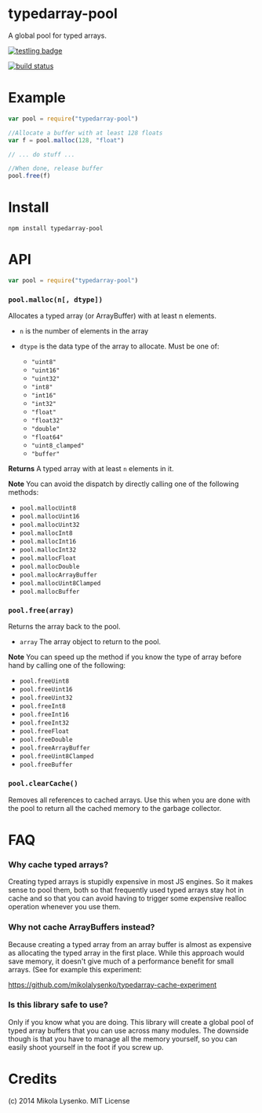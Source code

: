 typedarray-pool
===============
A global pool for typed arrays.

[![testling badge](https://ci.testling.com/mikolalysenko/typedarray-pool.png)](https://ci.testling.com/mikolalysenko/typedarray-pool)

[![build status](https://secure.travis-ci.org/mikolalysenko/typedarray-pool.png)](http://travis-ci.org/mikolalysenko/typedarray-pool)

# Example

```javascript
var pool = require("typedarray-pool")

//Allocate a buffer with at least 128 floats
var f = pool.malloc(128, "float")

// ... do stuff ...

//When done, release buffer
pool.free(f)
```

# Install

    npm install typedarray-pool

# API

```javascript
var pool = require("typedarray-pool")
```

### `pool.malloc(n[, dtype])`
Allocates a typed array (or ArrayBuffer) with at least n elements.

* `n` is the number of elements in the array
* `dtype` is the data type of the array to allocate.  Must be one of:

  + `"uint8"`
  + `"uint16"`
  + `"uint32"`
  + `"int8"`
  + `"int16"`
  + `"int32"`
  + `"float"`
  + `"float32"`
  + `"double"`
  + `"float64"`
  + `"uint8_clamped"`
  + `"buffer"`

**Returns** A typed array with at least `n` elements in it.

**Note**  You can avoid the dispatch by directly calling one of the following methods:

* `pool.mallocUint8`
* `pool.mallocUint16`
* `pool.mallocUint32`
* `pool.mallocInt8`
* `pool.mallocInt16`
* `pool.mallocInt32`
* `pool.mallocFloat`
* `pool.mallocDouble`
* `pool.mallocArrayBuffer`
* `pool.mallocUint8Clamped`
* `pool.mallocBuffer`


### `pool.free(array)`
Returns the array back to the pool.

* `array` The array object to return to the pool.

**Note** You can speed up the method if you know the type of array before hand by calling one of the following:

* `pool.freeUint8`
* `pool.freeUint16`
* `pool.freeUint32`
* `pool.freeInt8`
* `pool.freeInt16`
* `pool.freeInt32`
* `pool.freeFloat`
* `pool.freeDouble`
* `pool.freeArrayBuffer`
* `pool.freeUint8Clamped`
* `pool.freeBuffer`

### `pool.clearCache()`
Removes all references to cached arrays.  Use this when you are done with the pool to return all the cached memory to the garbage collector.

# FAQ

### Why cache typed arrays?
Creating typed arrays is stupidly expensive in most JS engines.  So it makes sense to pool them, both so that frequently used typed arrays stay hot in cache and so that you can avoid having to trigger some expensive realloc operation whenever you use them.

### Why not cache ArrayBuffers instead?
Because creating a typed array from an array buffer is almost as expensive as allocating the typed array in the first place.  While this approach would save memory, it doesn't give much of a performance benefit for small arrays.  (See for example this experiment:  

https://github.com/mikolalysenko/typedarray-cache-experiment

### Is this library safe to use?
Only if you know what you are doing.  This library will create a global pool of typed array buffers that you can use across many modules.  The downside though is that you have to manage all the memory yourself, so you can easily shoot yourself in the foot if you screw up.

# Credits
(c) 2014 Mikola Lysenko. MIT License
